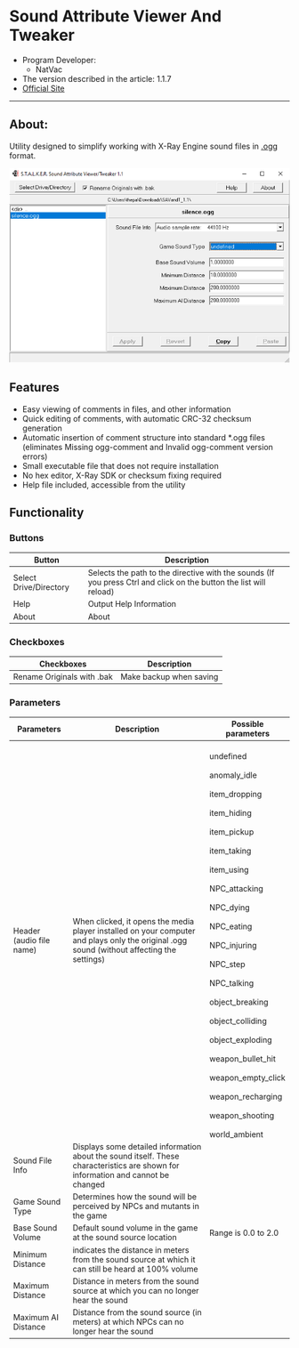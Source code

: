 # Sound Attribute Viewer And Tweaker
- Program Developer: 
    - NatVac
- The version described in the article: 1.1.7
- [Official Site](https://www.metacognix.com/files/stlkrsoc/)

___

## About: 

Utility designed to simplify working with X-Ray Engine sound files in [.ogg](../../main-folders-and-files/file-formats/ogg.md) format.

![editor centered](modding-tools-images/savandt.png)

## Features

- Easy viewing of comments in files, and other information
- Quick editing of comments, with automatic CRC-32 checksum generation
- Automatic insertion of comment structure into standard *.ogg files (eliminates Missing ogg-comment and Invalid ogg-comment version errors)
- Small executable file that does not require installation
- No hex editor, X-Ray SDK or checksum fixing required
- Help file included, accessible from the utility

## Functionality

### Buttons

| Button | Description |
---|---|
| Select Drive/Directory | Selects the path to the directive with the sounds (If you press Ctrl and click on the button the list will reload) |
| Help | Output Help Information |
| About | About |

### Checkboxes

| Checkboxes | Description |
---|---|
| Rename Originals with .bak | Make backup when saving |

### Parameters

| Parameters | Description | Possible parameters |
---|---|---|
| Header (audio file name) | When clicked, it opens the media player installed on your computer and plays only the original .ogg sound (without affecting the settings) | <br>undefined</br> <br>anomaly_idle</br> <br>item_dropping</br> <br>item_hiding</br> <br>item_pickup</br> <br>item_taking</br> <br>item_using</br><br>NPC_attacking</br><br>NPC_dying</br><br>NPC_eating</br><br>NPC_injuring</br><br>NPC_step</br><br>NPC_talking</br><br>object_breaking</br><br>object_colliding</br><br>object_exploding</br><br>weapon_bullet_hit</br><br>weapon_empty_click</br><br>weapon_recharging</br><br>weapon_shooting</br><br>world_ambient</br> |
| Sound File Info | Displays some detailed information about the sound itself. These characteristics are shown for information and cannot be changed |  |
| Game Sound Type | Determines how the sound will be perceived by NPCs and mutants in the game |  |
| Base Sound Volume | Default sound volume in the game at the sound source location | Range is 0.0 to 2.0 |
| Minimum Distance | indicates the distance in meters from the sound source at which it can still be heard at 100% volume |  |
| Maximum Distance | Distance in meters from the sound source at which you can no longer hear the sound |  |
| Maximum AI Distance | Distance from the sound source (in meters) at which NPCs can no longer hear the sound |  |